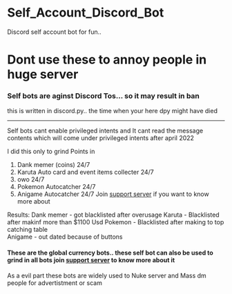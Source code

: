 # Self_Account_Discord_Bot

Discord self account bot for fun.. 

# Dont use these to annoy people in huge server
<h3>Self bots are aginst Discord Tos... so it may result in ban</h3>

this is written in discord.py.. the time when your here dpy might have died 

<hr>
Self bots cant enable privileged intents and It cant read the message contents which will come under privileged intents after april 2022

I did this only to grind Points in 
1. Dank memer (coins) 24/7
2. Karuta Auto card and event items collecter 24/7
3. owo 24/7
4. Pokemon Autocatcher 24/7
5. Anigame Autocatcher 24/7
Join <a href="https://discord.gg/cyKAjwcZdB">support server</a> if you want to know more about 

Results:
Dank memer - got blacklisted after overusage
Karuta - Blacklisted after makinf more than $1100 Usd 
Pokemon - Blacklisted after making to top catching table  
Anigame - out dated because of buttons

<h4> These are the global currency bots.. these self bot can also be used to grind in all bots join <a href="https://discord.gg/cyKAjwcZdB">support server</a> to know more about it </h4>

As a evil part these bots are widely used to Nuke server and Mass dm people for advertistment or scam
